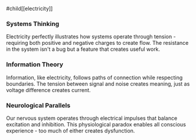 #child[[electricity]]
### Systems Thinking

Electricity perfectly illustrates how systems operate through tension - requiring both positive and negative charges to create flow. The resistance in the system isn't a bug but a feature that creates useful work.

### Information Theory

Information, like electricity, follows paths of connection while respecting boundaries. The tension between signal and noise creates meaning, just as voltage difference creates current.

### Neurological Parallels

Our nervous system operates through electrical impulses that balance excitation and inhibition. This physiological paradox enables all conscious experience - too much of either creates dysfunction.